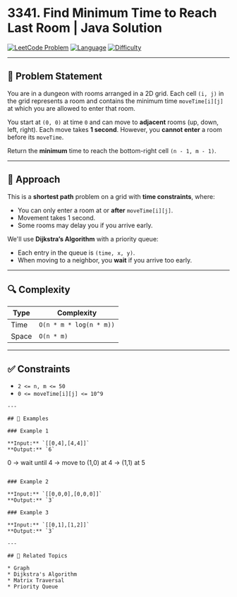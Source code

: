 # 3341. Find Minimum Time to Reach Last Room | Java Solution

[![LeetCode Problem](https://img.shields.io/badge/LeetCode-3341.%20Find%20Minimum%20Time%20to%20Reach%20Last%20Room-blue)](https://leetcode.com/problems/find-minimum-time-to-reach-last-room/)
[![Language](https://img.shields.io/badge/Language-Java-orange)](https://www.java.com/)
[![Difficulty](https://img.shields.io/badge/Difficulty-Medium-yellow)]()

---

## 🧩 Problem Statement

You are in a dungeon with rooms arranged in a 2D grid. Each cell `(i, j)` in the grid represents a room and contains the minimum time `moveTime[i][j]` at which you are allowed to enter that room.

You start at `(0, 0)` at time `0` and can move to **adjacent** rooms (up, down, left, right). Each move takes **1 second**. However, you **cannot enter** a room before its `moveTime`.

Return the **minimum** time to reach the bottom-right cell `(n - 1, m - 1)`.

---

## 🧠 Approach

This is a **shortest path** problem on a grid with **time constraints**, where:

* You can only enter a room at or **after** `moveTime[i][j]`.
* Movement takes 1 second.
* Some rooms may delay you if you arrive early.

We'll use **Dijkstra’s Algorithm** with a priority queue:

* Each entry in the queue is `(time, x, y)`.
* When moving to a neighbor, you **wait** if you arrive too early.

---

## 🔍 Complexity

| Type  | Complexity              |
| ----- | ----------------------- |
| Time  | `O(n * m * log(n * m))` |
| Space | `O(n * m)`              |

---

## ✅ Constraints

* `2 <= n, m <= 50`
* `0 <= moveTime[i][j] <= 10^9`

```
---

## 🧪 Examples

### Example 1

**Input:** `[[0,4],[4,4]]`
**Output:** `6`

```
0 → wait until 4 → move to (1,0) at 4 → (1,1) at 5
```

### Example 2

**Input:** `[[0,0,0],[0,0,0]]`
**Output:** `3`

### Example 3

**Input:** `[[0,1],[1,2]]`
**Output:** `3`

---

## 🧵 Related Topics

* Graph
* Dijkstra's Algorithm
* Matrix Traversal
* Priority Queue
